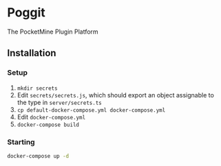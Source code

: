 # Poggit
The PocketMine Plugin Platform

## Installation
### Setup
1. `mkdir secrets`
2. Edit `secrets/secrets.js`, which should export an object assignable to the type in `server/secrets.ts`
3. `cp default-docker-compose.yml docker-compose.yml`
4. Edit `docker-compose.yml`
5. `docker-compose build`

### Starting
```bash
docker-compose up -d
```
